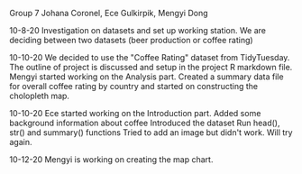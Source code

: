 Group 7
Johana Coronel, Ece Gulkirpik, Mengyi Dong

10-8-20 Investigation on datasets and set up working station.
  We are deciding between two datasets (beer production or coffee rating)

10-10-20 We decided to use the "Coffee Rating" dataset from TidyTuesday.
  The outline of project is discussed and setup in the project R markdown file.
  Mengyi started working on the Analysis part. Created a summary data file for overall coffee rating by country and started on constructing the cholopleth map.

10-10-20 Ece started working on the Introduction part. 
  Added some background information about coffee
  Introduced the dataset
  Run head(), str() and summary() functions
  Tried to add an image but didn't work. Will try again. 
  
10-12-20 Mengyi is working on creating the map chart.

